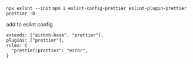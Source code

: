 `npx eslint --init`
`npm i eslint-config-prettier eslint-plugin-prettier prettier -D`

add to eslint config

```
extends: ["airbnb-base", "prettier"],
plugins: ["prettier"],
rules: {
  "prettier/prettier": "error",
}
```
